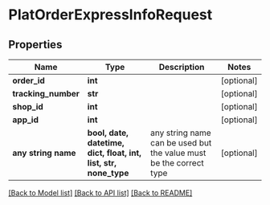 # PlatOrderExpressInfoRequest


## Properties
Name | Type | Description | Notes
------------ | ------------- | ------------- | -------------
**order_id** | **int** |  | [optional] 
**tracking_number** | **str** |  | [optional] 
**shop_id** | **int** |  | [optional] 
**app_id** | **int** |  | [optional] 
**any string name** | **bool, date, datetime, dict, float, int, list, str, none_type** | any string name can be used but the value must be the correct type | [optional]

[[Back to Model list]](../README.md#documentation-for-models) [[Back to API list]](../README.md#documentation-for-api-endpoints) [[Back to README]](../README.md)


